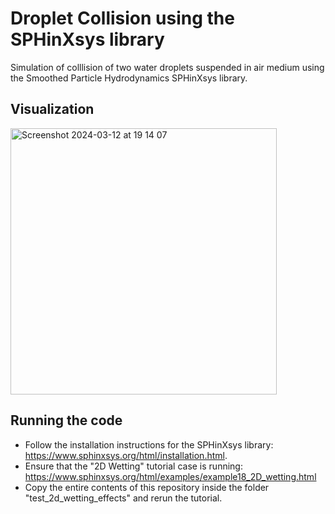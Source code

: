 # Droplet Collision using the SPHinXsys library

Simulation of colllision of two water droplets suspended in air medium using the Smoothed Particle Hydrodynamics SPHinXsys library.

## Visualization

<img width="426" alt="Screenshot 2024-03-12 at 19 14 07" src="https://github.com/TusharKapur/Droplet-Collision-SPH/assets/107989848/67a3e10b-03bc-4aaf-81a5-bb4d636ae85c">

## Running the code

- Follow the installation instructions for the SPHinXsys library: https://www.sphinxsys.org/html/installation.html.
- Ensure that the "2D Wetting" tutorial case is running: https://www.sphinxsys.org/html/examples/example18_2D_wetting.html
- Copy the entire contents of this repository inside the folder "test_2d_wetting_effects" and rerun the tutorial.
